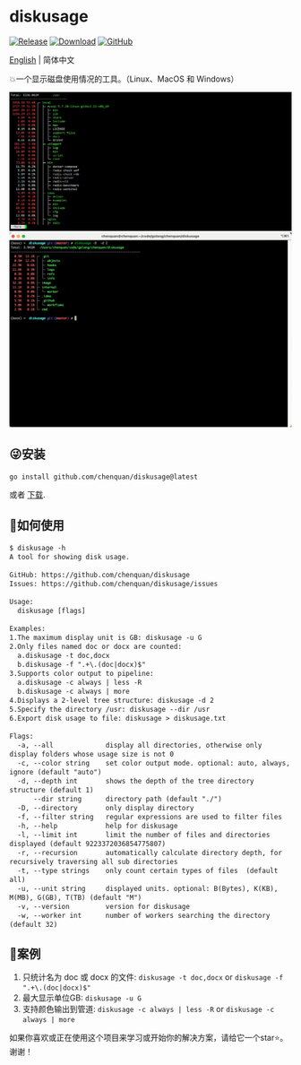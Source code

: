 # diskusage

[![Release](https://img.shields.io/github/v/release/chenquan/diskusage.svg?style=flat-square)](https://github.com/chenquan/diskusage)
[![Download](https://goproxy.cn/stats/github.com/chenquan/diskusage/badges/download-count.svg)](https://github.com/chenquan/diskusage)
[![GitHub](https://img.shields.io/github/license/chenquan/diskusage)](LICENSE)

[English](README.md) | 简体中文

💥一个显示磁盘使用情况的工具。（Linux、MacOS 和 Windows）

![](image/linux-pipe-more.png)
![](image/only-dir.png)

## 😜安装

```shell
go install github.com/chenquan/diskusage@latest
```

或者 [下载](https://github.com/chenquan/diskusage/releases).

## 👏如何使用

```
$ diskusage -h
A tool for showing disk usage.

GitHub: https://github.com/chenquan/diskusage
Issues: https://github.com/chenquan/diskusage/issues

Usage:
  diskusage [flags]

Examples:
1.The maximum display unit is GB: diskusage -u G
2.Only files named doc or docx are counted:
  a.diskusage -t doc,docx
  b.diskusage -f ".+\.(doc|docx)$"
3.Supports color output to pipeline:
  a.diskusage -c always | less -R
  b.diskusage -c always | more
4.Displays a 2-level tree structure: diskusage -d 2
5.Specify the directory /usr: diskusage --dir /usr
6.Export disk usage to file: diskusage > diskusage.txt

Flags:
  -a, --all             display all directories, otherwise only display folders whose usage size is not 0
  -c, --color string    set color output mode. optional: auto, always, ignore (default "auto")
  -d, --depth int       shows the depth of the tree directory structure (default 1)
      --dir string      directory path (default "./")
  -D, --directory       only display directory
  -f, --filter string   regular expressions are used to filter files
  -h, --help            help for diskusage
  -l, --limit int       limit the number of files and directories displayed (default 9223372036854775807)
  -r, --recursion       automatically calculate directory depth, for recursively traversing all sub directories
  -t, --type strings    only count certain types of files  (default all)
  -u, --unit string     displayed units. optional: B(Bytes), K(KB), M(MB), G(GB), T(TB) (default "M")
  -v, --version         version for diskusage
  -w, --worker int      number of workers searching the directory (default 32)
```

## 👀案例

1. 只统计名为 doc 或 docx 的文件: `diskusage -t doc,docx` or `diskusage -f ".+\.(doc|docx)$"`
2. 最大显示单位GB: `diskusage -u G`
3. 支持颜色输出到管道: `diskusage -c always | less -R` or `diskusage -c always | more`

如果你喜欢或正在使用这个项目来学习或开始你的解决方案，请给它一个star⭐。谢谢！
